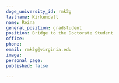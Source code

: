 ```yaml
---
doge_university_id: rmk3g
lastname: Kirkendall 
name: Reina
general_position: gradstudent
position: Bridge to the Doctorate Student
office: 
phone: 
email: rmk3g@virginia.edu
image:
personal_page: 
published: false

---
```

